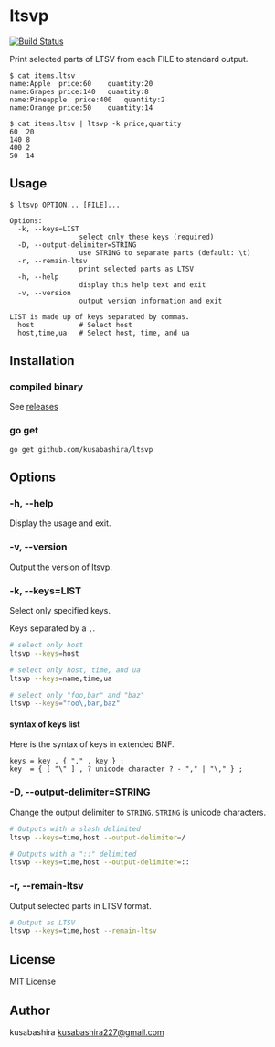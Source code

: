 ltsvp
=====

[![Build Status](https://travis-ci.org/kusabashira/ltsvp.svg?branch=master)](https://travis-ci.org/kusabashira/ltsvp)

Print selected parts of LTSV from each FILE to standard output.

```
$ cat items.ltsv
name:Apple	price:60	quantity:20
name:Grapes	price:140	quantity:8
name:Pineapple	price:400	quantity:2
name:Orange	price:50	quantity:14

$ cat items.ltsv | ltsvp -k price,quantity
60	20
140	8
400	2
50	14
```

Usage
-----

```
$ ltsvp OPTION... [FILE]...

Options:
  -k, --keys=LIST
                 select only these keys (required)
  -D, --output-delimiter=STRING
                 use STRING to separate parts (default: \t)
  -r, --remain-ltsv
                 print selected parts as LTSV
  -h, --help
                 display this help text and exit
  -v, --version
                 output version information and exit

LIST is made up of keys separated by commas.
  host           # Select host
  host,time,ua   # Select host, time, and ua
```

Installation
------------

### compiled binary

See [releases](https://github.com/kusabashira/ltsvp/releases)

### go get

```
go get github.com/kusabashira/ltsvp
```

Options
-------

### -h, --help

Display the usage and exit.

### -v, --version

Output the version of ltsvp.

### -k, --keys=LIST

Select only specified keys.

Keys separated by a `,`.

```sh
# select only host
ltsvp --keys=host

# select only host, time, and ua
ltsvp --keys=name,time,ua

# select only "foo,bar" and "baz"
ltsvp --keys="foo\,bar,baz"
```

#### syntax of keys list

Here is the syntax of keys in extended BNF.

```
keys = key , { "," , key } ;
key  = { [ "\" ] , ? unicode character ? - "," | "\," } ;
```

### -D, --output-delimiter=STRING

Change the output delimiter to `STRING`.
`STRING` is unicode characters.

```sh
# Outputs with a slash delimited
ltsvp --keys=time,host --output-delimiter=/

# Outputs with a "::" delimited
ltsvp --keys=time,host --output-delimiter=::
```

### -r, --remain-ltsv

Output selected parts in LTSV format.

```sh
# Output as LTSV
ltsvp --keys=time,host --remain-ltsv
```

License
-------

MIT License

Author
------

kusabashira <kusabashira227@gmail.com>
